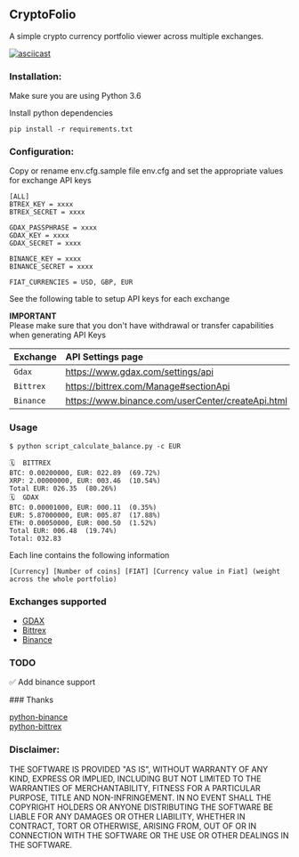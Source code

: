 ## CryptoFolio

A simple crypto currency portfolio viewer across multiple exchanges. 

[![asciicast](https://asciinema.org/a/3gGtqx9A2YHo5VB7hFzcw4ZN7.png)](https://asciinema.org/a/3gGtqx9A2YHo5VB7hFzcw4ZN7) 

### Installation:

Make sure you are using Python 3.6

Install python dependencies

```
pip install -r requirements.txt
```

### Configuration:

Copy or rename env.cfg.sample file env.cfg and set the appropriate values for exchange API keys

```
[ALL]
BTREX_KEY = xxxx
BTREX_SECRET = xxxx

GDAX_PASSPHRASE = xxxx
GDAX_KEY = xxxx
GDAX_SECRET = xxxx

BINANCE_KEY = xxxx
BINANCE_SECRET = xxxx

FIAT_CURRENCIES = USD, GBP, EUR
```

See the following table to setup API keys for each exchange  

**IMPORTANT**  
Please make sure that you don't have withdrawal or transfer capabilities when generating API Keys

| Exchange |API Settings page |
|:---- |:---- |
| `Gdax` | https://www.gdax.com/settings/api |
| `Bittrex` | https://bittrex.com/Manage#sectionApi |  
| `Binance` | https://www.binance.com/userCenter/createApi.html |


### Usage

```
$ python script_calculate_balance.py -c EUR

🗓  BITTREX
BTC: 0.00200000, EUR: 022.89  (69.72%)
XRP: 2.00000000, EUR: 003.46  (10.54%)
Total EUR: 026.35  (80.26%)
🗓  GDAX
BTC: 0.00001000, EUR: 000.11  (0.35%)
EUR: 5.87000000, EUR: 005.87  (17.88%)
ETH: 0.00050000, EUR: 000.50  (1.52%)
Total EUR: 006.48  (19.74%)
Total: 032.83
```

Each line contains the following information
```
[Currency] [Number of coins] [FIAT] [Currency value in Fiat] (weight across the whole portfolio)
``` 

### Exchanges supported

* [GDAX](https://www.coinbase.com/join/59934bb507e57a00a92eef18)
* [Bittrex](https://bittrex.com) 
* [Binance](https://www.binance.com/?ref=11695267)

### TODO
 
✅ Add binance support  

### Thanks

[python-binance](https://github.com/sammchardy/python-binance)  
[python-bittrex](https://github.com/ericsomdahl/python-bittrex)  

### Disclaimer:

THE SOFTWARE IS PROVIDED "AS IS", WITHOUT WARRANTY OF ANY KIND, EXPRESS OR IMPLIED, INCLUDING BUT NOT LIMITED TO THE WARRANTIES OF MERCHANTABILITY, FITNESS FOR A PARTICULAR PURPOSE, TITLE AND NON-INFRINGEMENT. IN NO EVENT SHALL THE COPYRIGHT HOLDERS OR ANYONE DISTRIBUTING THE SOFTWARE BE LIABLE FOR ANY DAMAGES OR OTHER LIABILITY, WHETHER IN CONTRACT, TORT OR OTHERWISE, ARISING FROM, OUT OF OR IN CONNECTION WITH THE SOFTWARE OR THE USE OR OTHER DEALINGS IN THE SOFTWARE.
